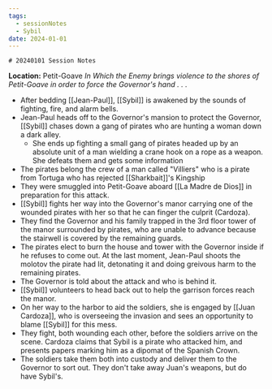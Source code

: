 ```yaml
---
tags:
  - sessionNotes
  - Sybil
date: 2024-01-01
---
```

	# 20240101 Session Notes
**Location:** Petit-Goave
*In Which the Enemy brings violence to the shores of Petit-Goave in order to force the Governor's hand . . .*

- After bedding [[Jean-Paul]], [[Sybil]] is awakened by the sounds of fighting, fire, and alarm bells.
- Jean-Paul heads off to the Governor's mansion to protect the Governor, [[Sybil]] chases down a gang of pirates who are hunting a woman down a dark alley.
	- She ends up fighting a small gang of pirates headed up by an absolute unit of a man wielding a crane hook on a rope as a weapon.  She defeats them and gets some information
- The pirates belong the crew of a man called "Villiers" who is a pirate from Tortuga who has rejected [[Sharkbait]]'s Kingship
- They were smuggled into Petit-Goave aboard [[La Madre de Dios]] in preparation for this attack.
- [[Sybil]] fights her way into the Governor's manor carrying one of the wounded pirates with her so that he can finger the culprit (Cardoza).
- They find the Governor and his family trapped in the 3rd floor tower of the manor surrounded by pirates, who are unable to advance because the stairwell is covered by the remaining guards.
- The pirates elect to burn the house and tower with the Governor inside if he refuses to come out.  At the last moment, Jean-Paul shoots the molotov the pirate had lit, detonating it and doing greivous harm to the remaining pirates.
- The Governor is told about the attack and who is behind it.
- [[Sybil]] volunteers to head back out to help the garrison forces reach the manor.
- On her way to the harbor to aid the soldiers, she is engaged by [[Juan Cardoza]], who is overseeing the invasion and sees an opportunity to blame [[Sybil]] for this mess.
- They fight, both wounding each other, before the soldiers arrive on the scene.  Cardoza claims that Sybil is a pirate who attacked him, and presents papers marking him as a dipomat of the Spanish Crown.
- The soldiers take them both into custody and deliver them to the Governor to sort out.  They don't take away Juan's weapons, but do have Sybil's.